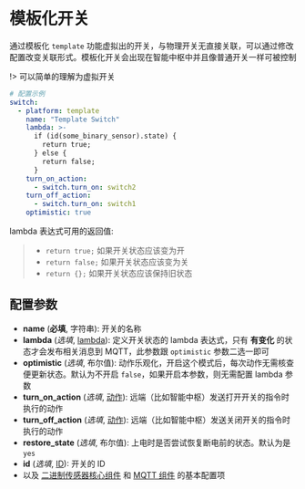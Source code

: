 # 模板化开关


通过模板化 `template` 功能虚拟出的开关，与物理开关无直接关联，可以通过修改配置改变关联形式。模板化开关会出现在智能中枢中并且像普通开关一样可被控制

!> 可以简单的理解为虚拟开关

```yaml
# 配置示例
switch:
  - platform: template
    name: "Template Switch"
    lambda: >-
      if (id(some_binary_sensor).state) {
        return true;
      } else {
        return false;
      }
    turn_on_action:
      - switch.turn_on: switch2
    turn_off_action:
      - switch.turn_on: switch1
    optimistic: true
```

lambda 表达式可用的返回值:

> - `return true;` 如果开关状态应该变为开
> - `return false;` 如果开关状态应该变为关
> - `return {};` 如果开关状态应该保持旧状态

## 配置参数

- **name** (**必填**, 字符串): 开关的名称
- **lambda** (*选填*, [lambda](mqtt/guides/automations#lambda-表达式)): 定义开关状态的 lambda 表达式，只有 **有变化** 的状态才会发布相关消息到 MQTT，此参数跟 `optimistic` 参数二选一即可
- **optimistic** (*选填*, 布尔值): 动作乐观化，开启这个模式后，每次动作无需核查便更新状态。默认为不开启 `false`，如果开启本参数，则无需配置 lambda 参数
- **turn_on_action** (*选填*, [动作](mqtt/guides/automations#动作)): 远端（比如智能中枢）发送打开开关的指令时执行的动作
- **turn_off_action** (*选填*, [动作](mqtt/guides/automations#动作)): 远端（比如智能中枢）发送关闭开关的指令时执行的动作
- **restore_state** (*选填*, 布尔值): 上电时是否尝试恢复断电前的状态。默认为是 `yes`
- **id** (*选填*, [ID](mqtt/guides/configuration-types#id)): 开关的 ID
- 以及 [二进制传感器核心组件](mqtt/components/sensor/) 和 [MQTT 组件](mqtt/components/mqtt#MQTT-组件基本配置项) 的基本配置项


